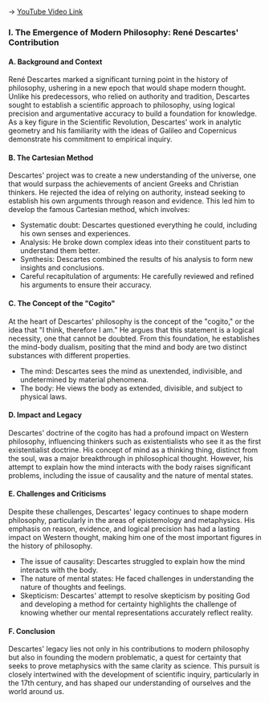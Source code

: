 -> [YouTube Video Link](https://www.youtube.com/watch?v=kR6iamYePD4&list=PL30RAv-0lkxGh5iMfRmZV8wEVeN50K06X&index=13&pp=iAQB)

### I. The Emergence of Modern Philosophy: René Descartes' Contribution
#### A. Background and Context

René Descartes marked a significant turning point in the history of philosophy, ushering in a new epoch that would shape modern thought. Unlike his predecessors, who relied on authority and tradition, Descartes sought to establish a scientific approach to philosophy, using logical precision and argumentative accuracy to build a foundation for knowledge. As a key figure in the Scientific Revolution, Descartes' work in analytic geometry and his familiarity with the ideas of Galileo and Copernicus demonstrate his commitment to empirical inquiry.

#### B. The Cartesian Method

Descartes' project was to create a new understanding of the universe, one that would surpass the achievements of ancient Greeks and Christian thinkers. He rejected the idea of relying on authority, instead seeking to establish his own arguments through reason and evidence. This led him to develop the famous Cartesian method, which involves:

*   Systematic doubt: Descartes questioned everything he could, including his own senses and experiences.
*   Analysis: He broke down complex ideas into their constituent parts to understand them better.
*   Synthesis: Descartes combined the results of his analysis to form new insights and conclusions.
*   Careful recapitulation of arguments: He carefully reviewed and refined his arguments to ensure their accuracy.

#### C. The Concept of the "Cogito"

At the heart of Descartes' philosophy is the concept of the "cogito," or the idea that "I think, therefore I am." He argues that this statement is a logical necessity, one that cannot be doubted. From this foundation, he establishes the mind-body dualism, positing that the mind and body are two distinct substances with different properties.

*   The mind: Descartes sees the mind as unextended, indivisible, and undetermined by material phenomena.
*   The body: He views the body as extended, divisible, and subject to physical laws.

#### D. Impact and Legacy

Descartes' doctrine of the cogito has had a profound impact on Western philosophy, influencing thinkers such as existentialists who see it as the first existentialist doctrine. His concept of mind as a thinking thing, distinct from the soul, was a major breakthrough in philosophical thought. However, his attempt to explain how the mind interacts with the body raises significant problems, including the issue of causality and the nature of mental states.

#### E. Challenges and Criticisms

Despite these challenges, Descartes' legacy continues to shape modern philosophy, particularly in the areas of epistemology and metaphysics. His emphasis on reason, evidence, and logical precision has had a lasting impact on Western thought, making him one of the most important figures in the history of philosophy.

*   The issue of causality: Descartes struggled to explain how the mind interacts with the body.
*   The nature of mental states: He faced challenges in understanding the nature of thoughts and feelings.
*   Skepticism: Descartes' attempt to resolve skepticism by positing God and developing a method for certainty highlights the challenge of knowing whether our mental representations accurately reflect reality.

#### F. Conclusion

Descartes' legacy lies not only in his contributions to modern philosophy but also in founding the modern problematic, a quest for certainty that seeks to prove metaphysics with the same clarity as science. This pursuit is closely intertwined with the development of scientific inquiry, particularly in the 17th century, and has shaped our understanding of ourselves and the world around us.